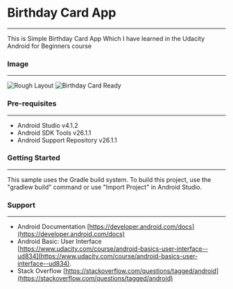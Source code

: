 # Birthday Card App
_____
This is Simple Birthday Card App Which I have learned in the Udacity Android for Beginners course

### Image
_____
![Rough Layout](C:\Users\PRACHI\Downloads\rough_idea)
![Birthday Card Ready](C:\Users\PRACHI\Downloads\birthday_card)


### Pre-requisites
_____
* Android Studio v4.1.2
* Android SDK Tools v26.1.1
* Android Support Repository v26.1.1

### Getting Started 
_____
This sample uses the Gradle build system. To build this project, use the "gradlew build" command or use "Import Project" in Android Studio.

### Support
_____
* Android Documentation [https://developer.android.com/docs](https://developer.android.com/docs)
* Android Basic: User Interface [https://www.udacity.com/course/android-basics-user-interface--ud834](https://www.udacity.com/course/android-basics-user-interface--ud834). 
* Stack Overflow [https://stackoverflow.com/questions/tagged/android](https://stackoverflow.com/questions/tagged/android)





